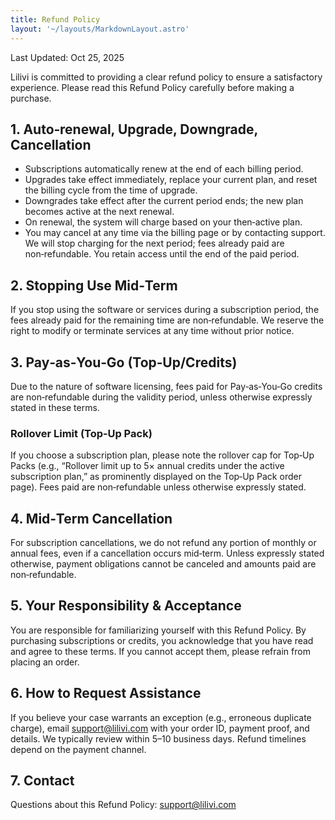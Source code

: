 ```yaml
---
title: Refund Policy
layout: '~/layouts/MarkdownLayout.astro'
---
```


Last Updated: Oct 25, 2025

Lilivi is committed to providing a clear refund policy to ensure a satisfactory experience. Please read this Refund Policy carefully before making a purchase.

## 1. Auto‑renewal, Upgrade, Downgrade, Cancellation

- Subscriptions automatically renew at the end of each billing period.
- Upgrades take effect immediately, replace your current plan, and reset the billing cycle from the time of upgrade.
- Downgrades take effect after the current period ends; the new plan becomes active at the next renewal.
- On renewal, the system will charge based on your then‑active plan.
- You may cancel at any time via the billing page or by contacting support. We will stop charging for the next period; fees already paid are non‑refundable. You retain access until the end of the paid period.

## 2. Stopping Use Mid‑Term

If you stop using the software or services during a subscription period, the fees already paid for the remaining time are non‑refundable. We reserve the right to modify or terminate services at any time without prior notice.

## 3. Pay‑as‑You‑Go (Top‑Up/Credits)

Due to the nature of software licensing, fees paid for Pay‑as‑You‑Go credits are non‑refundable during the validity period, unless otherwise expressly stated in these terms.

### Rollover Limit (Top‑Up Pack)

If you choose a subscription plan, please note the rollover cap for Top‑Up Packs (e.g., “Rollover limit up to 5× annual credits under the active subscription plan,” as prominently displayed on the Top‑Up Pack order page). Fees paid are non‑refundable unless otherwise expressly stated.

## 4. Mid‑Term Cancellation

For subscription cancellations, we do not refund any portion of monthly or annual fees, even if a cancellation occurs mid‑term. Unless expressly stated otherwise, payment obligations cannot be canceled and amounts paid are non‑refundable.

## 5. Your Responsibility & Acceptance

You are responsible for familiarizing yourself with this Refund Policy. By purchasing subscriptions or credits, you acknowledge that you have read and agree to these terms. If you cannot accept them, please refrain from placing an order.

## 6. How to Request Assistance

If you believe your case warrants an exception (e.g., erroneous duplicate charge), email support@lilivi.com with your order ID, payment proof, and details. We typically review within 5–10 business days. Refund timelines depend on the payment channel.

## 7. Contact

Questions about this Refund Policy: support@lilivi.com
